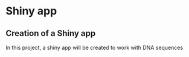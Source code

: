 Shiny app
================

## Creation of a Shiny app

In this project, a shiny app will be created to work with DNA sequences
